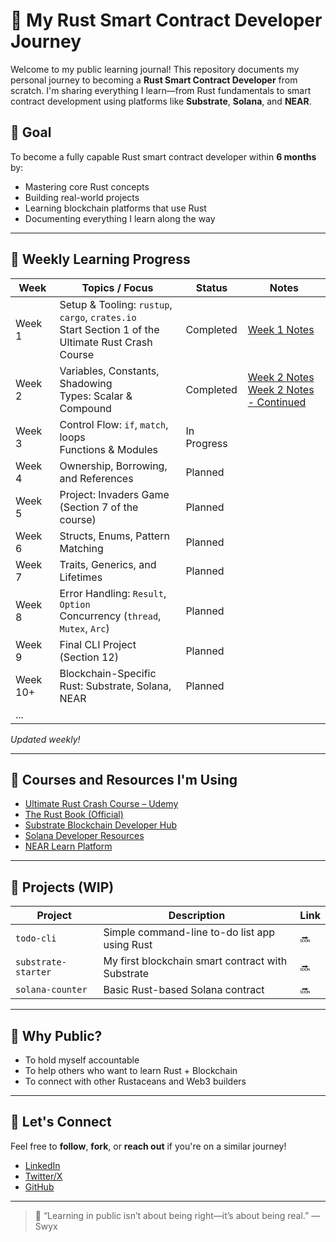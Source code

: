 # 🦀 My Rust Smart Contract Developer Journey

Welcome to my public learning journal! This repository documents my personal journey to becoming a **Rust Smart Contract Developer** from scratch. I'm sharing everything I learn—from Rust fundamentals to smart contract development using platforms like **Substrate**, **Solana**, and **NEAR**.

## 🚀 Goal

To become a fully capable Rust smart contract developer within **6 months** by:
- Mastering core Rust concepts
- Building real-world projects
- Learning blockchain platforms that use Rust
- Documenting everything I learn along the way

---

## 📅 Weekly Learning Progress

| Week     | Topics / Focus                                                                                     | Status      | Notes                |
|----------|----------------------------------------------------------------------------------------------------|-------------|----------------------|
| Week 1   | Setup & Tooling: `rustup`, `cargo`, `crates.io`<br>Start Section 1 of the Ultimate Rust Crash Course | Completed | [Week 1 Notes](notes/week01.md) |
| Week 2   | Variables, Constants, Shadowing<br>Types: Scalar & Compound                                       | Completed | [Week 2 Notes](notes/week02.md) <br> [Week 2 Notes - Continued](notes/week02_cont.md)                     |
| Week 3   | Control Flow: `if`, `match`, loops<br>Functions & Modules                                         | In Progress     |                      |
| Week 4   | Ownership, Borrowing, and References                                                              | Planned     |                      |
| Week 5   | Project: Invaders Game (Section 7 of the course)                                                  | Planned     |                      |
| Week 6   | Structs, Enums, Pattern Matching                                                                   | Planned     |                      |
| Week 7   | Traits, Generics, and Lifetimes                                                                    | Planned     |                      |
| Week 8   | Error Handling: `Result`, `Option`<br>Concurrency (`thread`, `Mutex`, `Arc`)                      | Planned     |                      |
| Week 9   | Final CLI Project (Section 12)                                                                     | Planned     |                      |
| Week 10+ | Blockchain-Specific Rust: Substrate, Solana, NEAR                                                  | Planned     |                      |
| ...      |                                                                                                    |             |                      |

_Updated weekly!_

---

## 📘 Courses and Resources I'm Using

- [Ultimate Rust Crash Course – Udemy](https://www.udemy.com/course/ultimate-rust-crash-course/)
- [The Rust Book (Official)](https://doc.rust-lang.org/book/)
- [Substrate Blockchain Developer Hub](https://substrate.dev)
- [Solana Developer Resources](https://soldev.app)
- [NEAR Learn Platform](https://learn.near.org/)

---

## 🧪 Projects (WIP)

| Project | Description | Link |
|---------|-------------|------|
| `todo-cli` | Simple command-line to-do list app using Rust | 🔜 |
| `substrate-starter` | My first blockchain smart contract with Substrate | 🔜 |
| `solana-counter` | Basic Rust-based Solana contract | 🔜 |

---

## 🙌 Why Public?

- To hold myself accountable
- To help others who want to learn Rust + Blockchain
- To connect with other Rustaceans and Web3 builders

---

## 👋 Let's Connect

Feel free to **follow**, **fork**, or **reach out** if you're on a similar journey!

- [LinkedIn](https://linkedin.com/in/harveydecapia)
- [Twitter/X]()
- [GitHub](https://github.com/veydecapia)

---

> 🧡 “Learning in public isn’t about being right—it’s about being real.” — Swyx
